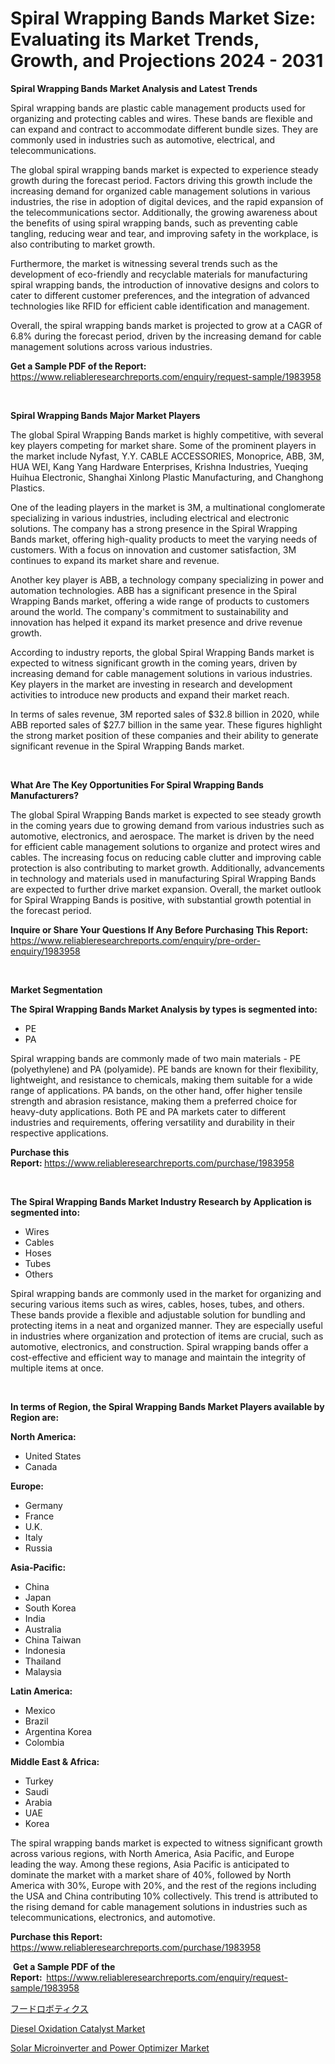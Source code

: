<p><h1>Spiral Wrapping Bands Market Size: Evaluating its Market Trends, Growth, and Projections 2024 - 2031</h1></p><p><strong>Spiral Wrapping Bands Market Analysis and Latest Trends</strong></p>
<p><p>Spiral wrapping bands are plastic cable management products used for organizing and protecting cables and wires. These bands are flexible and can expand and contract to accommodate different bundle sizes. They are commonly used in industries such as automotive, electrical, and telecommunications.</p><p>The global spiral wrapping bands market is expected to experience steady growth during the forecast period. Factors driving this growth include the increasing demand for organized cable management solutions in various industries, the rise in adoption of digital devices, and the rapid expansion of the telecommunications sector. Additionally, the growing awareness about the benefits of using spiral wrapping bands, such as preventing cable tangling, reducing wear and tear, and improving safety in the workplace, is also contributing to market growth.</p><p>Furthermore, the market is witnessing several trends such as the development of eco-friendly and recyclable materials for manufacturing spiral wrapping bands, the introduction of innovative designs and colors to cater to different customer preferences, and the integration of advanced technologies like RFID for efficient cable identification and management.</p><p>Overall, the spiral wrapping bands market is projected to grow at a CAGR of 6.8% during the forecast period, driven by the increasing demand for cable management solutions across various industries.</p></p>
<p><strong>Get a Sample PDF of the Report:&nbsp;</strong> <a href="https://www.reliableresearchreports.com/enquiry/request-sample/1983958">https://www.reliableresearchreports.com/enquiry/request-sample/1983958</a></p>
<p>&nbsp;</p>
<p><strong>Spiral Wrapping Bands Major Market Players</strong></p>
<p><p>The global Spiral Wrapping Bands market is highly competitive, with several key players competing for market share. Some of the prominent players in the market include Nyfast, Y.Y. CABLE ACCESSORIES, Monoprice, ABB, 3M, HUA WEI, Kang Yang Hardware Enterprises, Krishna Industries, Yueqing Huihua Electronic, Shanghai Xinlong Plastic Manufacturing, and Changhong Plastics.</p><p>One of the leading players in the market is 3M, a multinational conglomerate specializing in various industries, including electrical and electronic solutions. The company has a strong presence in the Spiral Wrapping Bands market, offering high-quality products to meet the varying needs of customers. With a focus on innovation and customer satisfaction, 3M continues to expand its market share and revenue.</p><p>Another key player is ABB, a technology company specializing in power and automation technologies. ABB has a significant presence in the Spiral Wrapping Bands market, offering a wide range of products to customers around the world. The company's commitment to sustainability and innovation has helped it expand its market presence and drive revenue growth.</p><p>According to industry reports, the global Spiral Wrapping Bands market is expected to witness significant growth in the coming years, driven by increasing demand for cable management solutions in various industries. Key players in the market are investing in research and development activities to introduce new products and expand their market reach.</p><p>In terms of sales revenue, 3M reported sales of $32.8 billion in 2020, while ABB reported sales of $27.7 billion in the same year. These figures highlight the strong market position of these companies and their ability to generate significant revenue in the Spiral Wrapping Bands market.</p></p>
<p>&nbsp;</p>
<p><strong>What Are The Key Opportunities For Spiral Wrapping Bands Manufacturers?</strong></p>
<p><p>The global Spiral Wrapping Bands market is expected to see steady growth in the coming years due to growing demand from various industries such as automotive, electronics, and aerospace. The market is driven by the need for efficient cable management solutions to organize and protect wires and cables. The increasing focus on reducing cable clutter and improving cable protection is also contributing to market growth. Additionally, advancements in technology and materials used in manufacturing Spiral Wrapping Bands are expected to further drive market expansion. Overall, the market outlook for Spiral Wrapping Bands is positive, with substantial growth potential in the forecast period.</p></p>
<p><strong>Inquire or Share Your Questions If Any Before Purchasing This Report:</strong> <a href="https://www.reliableresearchreports.com/enquiry/pre-order-enquiry/1983958">https://www.reliableresearchreports.com/enquiry/pre-order-enquiry/1983958</a></p>
<p>&nbsp;</p>
<p><strong>Market Segmentation</strong></p>
<p><strong>The Spiral Wrapping Bands Market Analysis by types is segmented into:</strong></p>
<p><ul><li>PE</li><li>PA</li></ul></p>
<p><p>Spiral wrapping bands are commonly made of two main materials - PE (polyethylene) and PA (polyamide). PE bands are known for their flexibility, lightweight, and resistance to chemicals, making them suitable for a wide range of applications. PA bands, on the other hand, offer higher tensile strength and abrasion resistance, making them a preferred choice for heavy-duty applications. Both PE and PA markets cater to different industries and requirements, offering versatility and durability in their respective applications.</p></p>
<p><strong>Purchase this Report:&nbsp;</strong><a href="https://www.reliableresearchreports.com/purchase/1983958">https://www.reliableresearchreports.com/purchase/1983958</a></p>
<p>&nbsp;</p>
<p><strong>The Spiral Wrapping Bands Market Industry Research by Application is segmented into:</strong></p>
<p><ul><li>Wires</li><li>Cables</li><li>Hoses</li><li>Tubes</li><li>Others</li></ul></p>
<p><p>Spiral wrapping bands are commonly used in the market for organizing and securing various items such as wires, cables, hoses, tubes, and others. These bands provide a flexible and adjustable solution for bundling and protecting items in a neat and organized manner. They are especially useful in industries where organization and protection of items are crucial, such as automotive, electronics, and construction. Spiral wrapping bands offer a cost-effective and efficient way to manage and maintain the integrity of multiple items at once.</p></p>
<p>&nbsp;</p>
<p><strong>In terms of Region, the Spiral Wrapping Bands Market Players available by Region are:</strong></p>
<p>
    <p> <strong> North America: </strong>
        <ul>
            <li>United States</li>
            <li>Canada</li>
        </ul>
        </p> 
    <p> <strong> Europe: </strong>
        <ul>
            <li>Germany</li>
            <li>France</li>
            <li>U.K.</li>
            <li>Italy</li>
            <li>Russia</li>
        </ul>
        </p> 
    <p> <strong> Asia-Pacific: </strong>
        <ul>
            <li>China</li>
            <li>Japan</li>
            <li>South Korea</li>
            <li>India</li>
            <li>Australia</li>
            <li>China Taiwan</li>
            <li>Indonesia</li>
            <li>Thailand</li>
            <li>Malaysia</li>
        </ul>
        </p> 
    <p> <strong> Latin America: </strong>
        <ul>
            <li>Mexico</li>
            <li>Brazil</li>
            <li>Argentina Korea</li>
            <li>Colombia</li>
        </ul>
        </p> 
    <p> <strong> Middle East & Africa: </strong>
        <ul>
            <li>Turkey</li>
            <li>Saudi</li>
            <li>Arabia</li>
            <li>UAE</li>
            <li>Korea</li>
        </ul>
    </p>
    </p>
<p><p>The spiral wrapping bands market is expected to witness significant growth across various regions, with North America, Asia Pacific, and Europe leading the way. Among these regions, Asia Pacific is anticipated to dominate the market with a market share of 40%, followed by North America with 30%, Europe with 20%, and the rest of the regions including the USA and China contributing 10% collectively. This trend is attributed to the rising demand for cable management solutions in industries such as telecommunications, electronics, and automotive.</p></p>
<p><strong>Purchase this Report: </strong><a href="https://www.reliableresearchreports.com/purchase/1983958">https://www.reliableresearchreports.com/purchase/1983958</a></p>
<p>&nbsp;<strong>Get a Sample PDF of the Report:&nbsp;&nbsp;</strong><a href="https://www.reliableresearchreports.com/enquiry/request-sample/1983958">https://www.reliableresearchreports.com/enquiry/request-sample/1983958</a></p>
<p><strong></strong></p>
<p><p><a href="https://github.com/ppmazlotr77499/Market-Research-Report-List-1/blob/main/706180116037.md">フードロボティクス</a></p><p><a href="https://fearless-okapi-6c8.notion.site/Diesel-Oxidation-Catalyst-Market-Challenges-Opportunities-and-Growth-Drivers-and-Major-Market-Pla-a0594c48adb54fcfb47dc6d49ac9c9a1">Diesel Oxidation Catalyst Market</a></p><p><a href="https://github.com/GroverBarry/Market-Research-Report-List-4/blob/main/solar-microinverter-and-power-optimizer-market.md">Solar Microinverter and Power Optimizer Market</a></p></p>